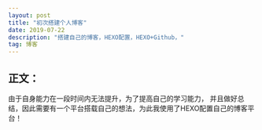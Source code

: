 ```yaml
---
layout: post
title: "初次搭建个人博客"
date: 2019-07-22 
description: "搭建自己的博客，HEXO配置，HEXO+Github，"
tag: 博客 
---   
```

## 正文：
由于自身能力在一段时间内无法提升，为了提高自己的学习能力，
并且做好总结，因此需要有一个平台搭载自己的想法，为此我使用了HEXO配置自己的博客平台！